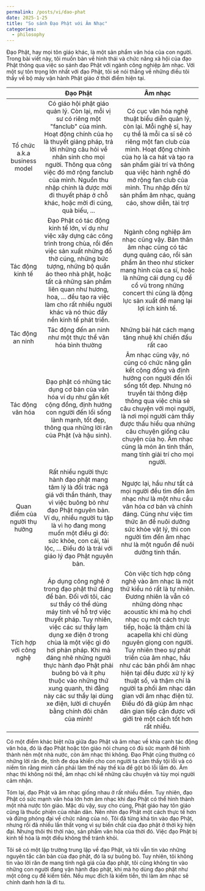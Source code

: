 ```yaml
---
permalink: /posts/vi/dao-phat
date: 2025-1-25
title: "So sánh Đạo Phật với Âm Nhạc"
categories:
  - philosophy
---
```


Đạo Phật, hay mọi tôn giáo khác, là một sản phẩm văn hóa của con người. Trong bài viết này, tôi muốn bàn về hình thái và chức năng xã hội của đạo Phật thông qua việc so sánh đạo Phật với ngành công nghiệp âm nhạc. Với một sự tôn trọng lớn nhất với đạo Phật, tôi sẽ nói thẳng về những điều tôi thấy về bộ máy vận hành Phật giáo ở thời điểm hiện tại.

|   | Đạo Phật | Âm nhạc |
|:-:|:-:|:-:|
|Tổ chức a.k.a business model|Có giáo hội phật giáo quản lý. Còn lại, mỗi vị sư có riêng một "fanclub" của mình. Hoạt động chính của họ là thuyết giảng pháp, trả lời những câu hỏi về nhân sinh cho mọi người. Thông qua công việc đó mở rộng fanclub của mình. Nguồn thu nhập chính là được mời đi thuyết pháp ở chỗ khác, hoặc mời đi cúng, quà biếu, ...|Có cục văn hóa nghệ thuật biểu diễn quản lý, còn lại. Mỗi nghệ sĩ, hay cụ thể là mỗi ca sĩ sẽ có riêng một fan club của mình. Hoạt động chính của họ là ca hát và tạo ra sản phẩm giải trí và thông qua việc hành nghề đó mở rộng fan club của mình. Thu nhập đến từ sản phẩm âm nhạc, quảng cáo, show diễn, tài trợ|
|Tác động kinh tế|Đạo Phật có tác động kinh tế lớn, ví dụ như việc xây dựng các công trình trong chùa, rồi đến việc sản xuất những đồ thờ cúng, những bức tượng, những bộ quần áo theo nhà phật, hoặc tất cả những sản phẩm liên quan như hương, hoa, ... đều tạo ra việc làm cho rất nhiều người khác và nó thúc đẩy nền kinh tế phát triển.|Ngành công nghiệp âm nhạc cũng vậy. Bản thân âm nhạc cũng có tác dụng quảng cáo, rồi sản phẩm ăn theo như sticker mang hình của ca sĩ, hoặc là những cái dụng cụ để cổ vũ trong những concert thì cũng là động lực sản xuất để mang lại lợi ích kinh tế.|
|Tác động an ninh|Tác động đến an ninh như một thực thể văn hóa bình thường|Những bài hát cách mạng tăng nhuệ khí chiến đấu rất cao|
|Tác động văn hóa|Đạo phật có những tác dụng cơ bản của văn hóa ví dụ như gắn kết cộng đồng, định hướng con người đến lối sống lành mạnh, tốt đẹp, thông qua những lời răn của Phật (và hậu sinh).|Âm nhạc cũng vậy, nó cũng có chức năng gắn kết cộng đồng và định hướng con người đến lối sống tốt đẹp. Nhưng nó truyền tải thông điệp thông qua việc chia sẻ câu chuyện với mọi người, là nơi mọi người cảm thấy được thấu hiểu qua những câu chuyện giống câu chuyện của họ. Âm nhạc cũng là món ăn tinh thần, mang tính giải trí cho mọi người.
|Quan điểm của người thụ hưởng|Rất nhiều người thực hành đạo phật mang tâm lý là đổi trác ngã giá với thần thánh, thay vì việc buông bỏ như đạo Phật nguyên bản. Ví dụ, nhiều người tu tập là vì họ đang mong muốn một điều gì đó: sức khỏe, con cái, tài lộc, ... Điều đó là trái với giáo lý đạo Phật nguyên bản.|Ngược lại, hầu như tất cả mọi người đều tìm đến âm nhạc như là một nhu cầu văn hóa cơ bản và chính đáng. Cũng như việc tìm thức ăn để nuôi dưỡng sức khỏe vật lý, thì con người tìm đến âm nhạc như là một nguồn để nuôi dưỡng tinh thần.|
|Tích hợp với công nghệ|Áp dụng công nghệ ở trong đạo phật thứ đáng để bàn. Đối với tôi, các sư thầy có thể dùng máy tính về hỗ trợ việc thuyết pháp. Tuy nhiên, việc các sư thầy lạm dụng xe điện ở trong chùa là một việc gì đó hơi phản pháp. Khi mà đáng nhẽ những người thực hành đạo Phật phải buông bỏ và ít phụ thuộc vào những thứ xung quanh, thì đằng này các sư thầy lại dùng xe điện, lười di chuyển bằng chính đôi chân của mình!|Còn việc tích hợp công nghệ vào âm nhạc là một thứ kiểu nó rất là tự nhiên. Đương nhiên là vẫn có những dòng nhạc acoustic khi mà họ chơi nhạc cụ một cách trực tiếp, hoặc là thậm chí là acapella khi chỉ dùng nguyên giọng con người. Tuy nhiên theo sự phát triển của âm nhạc, hầu như các bản phối âm nhạc hiện tại đều được xử lý kỹ thuật số, và thậm chí là người ta phối âm nhạc dân gian với âm nhạc điện tử. Điều đó đã giúp âm nhạc dân gian tiếp cận được với giới trẻ một cách tốt hơn rất nhiều.|


Có một điểm khác biệt nữa giữa đạo Phật và âm nhạc về khía cạnh tác động văn hóa, đó là đạo Phật hoặc tôn giáo nói chung có đủ sức mạnh để hình thành nên một nhà nước, còn âm nhạc thì không. Đạo Phật cũng thường có những lời răn đe, tính đe dọa khiến cho con người ta cảm thấy tội lỗi và có niềm tin rằng mình cần phải làm thế này thế kia để gột bỏ lỗi lầm đó. Âm nhạc thì không nói thế, âm nhạc chỉ kể những câu chuyện và tùy mọi người cảm nhận.

Tóm lại, đạo Phật và âm nhạc giống nhau ở rất nhiều điểm. Tuy nhiên, đạo Phật có sức mạnh văn hóa lớn hơn âm nhạc khi đạo Phật có thể hình thành một nhà nước tôn giáo. Mặc dù vậy, suy cho cùng, Phật giáo hay tôn giáo cũng là thuốc phiện của nhân dân. Nên nhìn đạo Phật một cách thực tế hơn và đừng phóng đại về chức năng của nó. Tôi đã từng khá tin vào đạo Phật, nhưng rồi đã nhiều lần thất vọng vì sự biến chất của đạo phật ở thời kỳ hiện đại. Nhưng thôi thì thời nào, sản phẩm văn hóa của thời đó. Việc đạo Phật bị kinh tế hóa là một điều không thể tránh khỏi.

Tôi sẽ có một lập trường trung lập về đạo Phật, và tôi vẫn tin vào những nguyên tắc căn bản của đạo phật, đó là sự buông bỏ. Tuy nhiên, tôi không tin vào lời răn đe mang tính ngã giá của đạo phật, tôi cũng không tin vào những con người đang vận hành đạo phật, khi mà họ dùng đạo phật như một công cụ để kiếm tiền. Nếu mục đích là kiếm tiền, thì làm âm nhạc sẽ chính danh hơn là đi tu.
